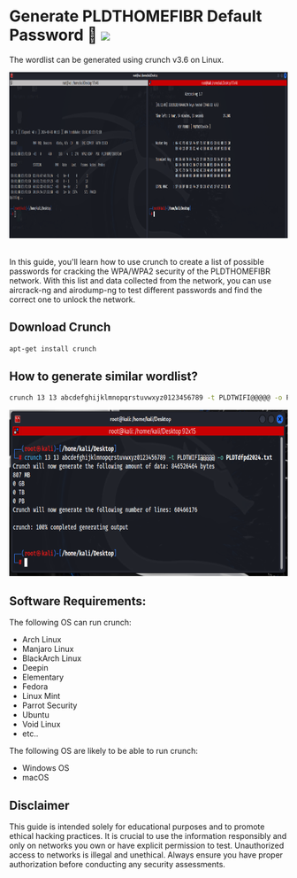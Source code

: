 # Generate PLDTHOMEFIBR Default Password 🔑 <img src="https://img.shields.io/badge/by-OrangeMintz-016eea.svg?logo=github&labelColor=181717&">

The wordlist can be generated using crunch v3.6 on Linux.

<div align="center">
    <img src="https://raw.githubusercontent.com/OrangeMintz/PLDTHOMEFIBR-Generate-Default-Password-Guide/main/img/pic1.png" height="300" alt="image" />
</div>
<br>

In this guide, you'll learn how to use crunch to create a list of possible passwords for cracking the WPA/WPA2 security of the PLDTHOMEFIBR network. 
With this list and data collected from the network, you can use aircrack-ng and airodump-ng to test different passwords and find the correct one to unlock the network.

## Download Crunch

```bash
apt-get install crunch
```

## How to generate similar wordlist?

```bash
crunch 13 13 abcdefghijklmnopqrstuvwxyz0123456789 -t PLDTWIFI@@@@@ -o PLDTdfpd2024.txt
```

<div align="center">
    <img src="https://raw.githubusercontent.com/OrangeMintz/PLDTHOMEFIBR-Generate-Default-Password-Guide/main/img/pic2.png" height="300" alt="image" />
</div>

## Software Requirements:

The following OS can run crunch:

- Arch Linux
- Manjaro Linux
- BlackArch Linux
- Deepin
- Elementary
- Fedora
- Linux Mint
- Parrot Security
- Ubuntu
- Void Linux
- etc..

The following OS are likely to be able to run crunch:

- Windows OS
- macOS

## Disclaimer

This guide is intended solely for educational purposes and to promote ethical hacking practices. It is crucial to use the information responsibly and only on networks you own or have explicit permission to test. Unauthorized access to networks is illegal and unethical. Always ensure you have proper authorization before conducting any security assessments.

